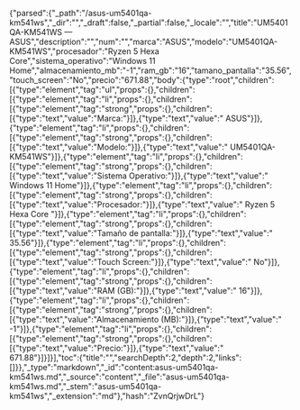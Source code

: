 {"parsed":{"_path":"/asus-um5401qa-km541ws","_dir":"","_draft":false,"_partial":false,"_locale":"","title":"UM5401QA-KM541WS — ASUS","description":"","num":"","marca":"ASUS","modelo":"UM5401QA-KM541WS","procesador":"Ryzen 5 Hexa Core","sistema_operativo":"Windows 11 Home","almacenamiento_mb":"-1","ram_gb":"16","tamano_pantalla":"35.56","touch_screen":"No","precio":"671.88","body":{"type":"root","children":[{"type":"element","tag":"ul","props":{},"children":[{"type":"element","tag":"li","props":{},"children":[{"type":"element","tag":"strong","props":{},"children":[{"type":"text","value":"Marca:"}]},{"type":"text","value":" ASUS"}]},{"type":"element","tag":"li","props":{},"children":[{"type":"element","tag":"strong","props":{},"children":[{"type":"text","value":"Modelo:"}]},{"type":"text","value":" UM5401QA-KM541WS"}]},{"type":"element","tag":"li","props":{},"children":[{"type":"element","tag":"strong","props":{},"children":[{"type":"text","value":"Sistema Operativo:"}]},{"type":"text","value":" Windows 11 Home"}]},{"type":"element","tag":"li","props":{},"children":[{"type":"element","tag":"strong","props":{},"children":[{"type":"text","value":"Procesador:"}]},{"type":"text","value":" Ryzen 5 Hexa Core "}]},{"type":"element","tag":"li","props":{},"children":[{"type":"element","tag":"strong","props":{},"children":[{"type":"text","value":"Tamaño de pantalla:"}]},{"type":"text","value":" 35.56"}]},{"type":"element","tag":"li","props":{},"children":[{"type":"element","tag":"strong","props":{},"children":[{"type":"text","value":"Touch Screen:"}]},{"type":"text","value":" No"}]},{"type":"element","tag":"li","props":{},"children":[{"type":"element","tag":"strong","props":{},"children":[{"type":"text","value":"RAM (GB):"}]},{"type":"text","value":" 16"}]},{"type":"element","tag":"li","props":{},"children":[{"type":"element","tag":"strong","props":{},"children":[{"type":"text","value":"Almacenamiento (MB):"}]},{"type":"text","value":" -1"}]},{"type":"element","tag":"li","props":{},"children":[{"type":"element","tag":"strong","props":{},"children":[{"type":"text","value":"Precio:"}]},{"type":"text","value":" 671.88"}]}]}],"toc":{"title":"","searchDepth":2,"depth":2,"links":[]}},"_type":"markdown","_id":"content:asus-um5401qa-km541ws.md","_source":"content","_file":"asus-um5401qa-km541ws.md","_stem":"asus-um5401qa-km541ws","_extension":"md"},"hash":"ZvnQrjwDrL"}